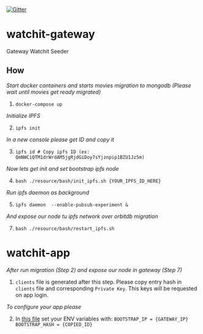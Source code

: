 [![Gitter](https://badges.gitter.im/watchit-app/community.svg)](https://gitter.im/watchit-app/community?utm_source=badge&utm_medium=badge&utm_campaign=pr-badge)


# watchit-gateway
Gateway Watchit Seeder

## How

*Start docker containers and starts movies migration to mongodb (Please wait until movies get ready migrated)*

1) `docker-compose up`

*Initialize IPFS*

2) `ipfs init`

*In a new console please get ID and copy it*

3) `ipfs id # Copy ipfs ID (ex: QmNWCiQTM1drWrdAM5jgRjdGiDoy7sYjznpip1BZU1Jz5m)`

*Now lets get init and set bootstrap ipfs node*

4) `bash ./resource/bash/init_ipfs.sh {YOUR_IPFS_ID_HERE}`

*Run ipfs daemon as background*

5) `ipfs daemon  --enable-pubsub-experiment &`

*And expose our node tu ipfs network over orbitdb migration*

7) `bash ./resource/bash/restart_ipfs.sh`


# watchit-app

*After run migration (Step 2) and expose our node in gateway (Step 7)*

1) `clients` file is generated after this step. Please copy entry hash in `clients` file and corresponding `Private Key`. This keys will be requested on app login. 

*To configure your app please*

2) In [this file](https://github.com/ZorrillosDev/watchit-desktop/blob/master/public/lib/settings/orbit.js) set your ENV variables with: `BOOTSTRAP_IP = {GATEWAY_IP} BOOTSTRAP_HASH = {COPIED_ID}`



